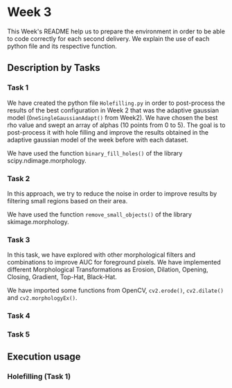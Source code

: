 # Week 3

This Week's README help us to prepare the environment in order to be able to code correctly for each second delivery. We explain the use of each python file and its respective function.

## Description by Tasks

### Task 1
We have created the python file `Holefilling.py` in order to post-process the results of the best configuration in Week 2 that was the adaptive gaussian model (`ÒneSingleGaussianAdapt()` from Week2). We have chosen the best rho value and swept an array of alphas (10 points from 0 to 5). The goal is to post-process it with hole filling and improve the results obtained in the adaptive gaussian model of the week before with each dataset.

We have used the function `binary_fill_holes()` of the library scipy.ndimage.morphology. 

### Task 2
In this approach, we try to reduce the noise in order to improve results by filtering small regions based on their area.

We have used the function `remove_small_objects()` of the library skimage.morphology.

### Task 3
In this task, we have explored with other morphological filters and combinations to improve AUC for foreground pixels. We have implemented different Morphological Transformations as Erosion, Dilation, Opening, Closing, Gradient, Top-Hat, Black-Hat.

We have imported some functions from OpenCV, `cv2.erode()`, `cv2.dilate()` and `cv2.morphologyEx()`.


### Task 4

### Task 5


## Execution usage
### Holefilling (Task 1)




